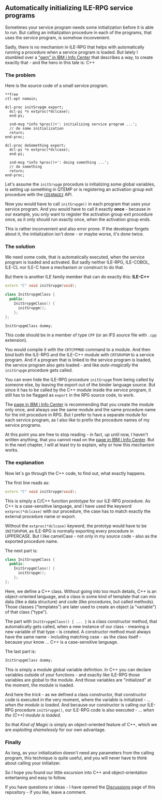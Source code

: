 ## Automatically initializing ILE-RPG service programs

Sometimes your service program needs some initialization before it is able to run. 
But calling an initialization procedure in each of the programs, that uses the 
service program, is somehow inconvenient.

Sadly, there is no mechanism in ILE-RPG that helps with automatically running a 
procedure when a service program is loaded. But lately I stumbled over a 
["gem" in IBM i Info Center](https://www.ibm.com/support/pages/initializing-context-during-service-program-activation)
that describes a way, to create exactly that - and the hero in this tale is: C++

### The problem

Here is the source code of a small service program. 

```rpg
**free
ctl-opt nomain;

dcl-proc initSrvpgm export;
  dcl-pi *n extproc(*dclcase);
  end-pi;

  snd-msg *info %proc()+': initializing service program ...';
  // do some initialization
  return;
end-proc;

dcl-proc doSomething export;
  dcl-pi *n extproc(*dclcase);
  end-pi;

  snd-msg *info %proc()+': doing something ...';
  // do something 
  return;
end-proc;
```

Let's assume the `initSrvpgm` procedure is initializing some global variables, is setting up
something in QTEMP or is registering an activation group exit procedure with the 
[`CEE4RAGE2`](https://www.ibm.com/docs/api/v1/content/ssw_ibm_i_76/apis/CEE4RAGE2.htm) API.

Now you would have to call `initSrvpgm()` in each program that uses your service program. And 
you would have to call it exactly **once** - because in our example, you only want to register 
the activation group exit procedure once, as it only should run exactly once, when the 
activation group ends.

This is rather inconvenient and also error prone. If the developer forgets about it, the
initialization isn't done - or maybe worse, it's done twice.

### The solution

We need some code, that is automatically executed, when the service program is loaded and 
activated. But sadly neither ILE-RPG, ILE-COBOL, ILE-CL nor ILE-C have a mechanism or construct
to do that.

But there is another ILE family member that can do exactly this: **ILE-C++**

```cpp
extern "C" void initSrvpgm(void);

class InitSrvpgmClass {                    
  public:                              
    InitSrvpgmClass() {      
      initSrvpgm();  
    };
};                                    

InitSrvpgmClass dummy;
```

This code should be in a member of type `CPP` (or an IFS source file with `.cpp` extension).

You would compile it with the `CRTCPPMOD` command to a module. And then bind both the ILE-RPG
and the ILE-C++ module with `CRTSRVPGM` to a service program. And if a program that is linked 
to the service program is loaded, the service program also gets loaded - and like 
*auto-magically* the `initSrvpgm` procedure gets called.

You can even hide the ILE-RPG procedure `initSrvpgm` from being called by someone else, by 
leaving the export out of the binder language source. But since it has to be called by the 
C++ module inside the service program, it still has to be flagged as `export` in the RPG 
source code, to work.

The [page in IBM i Info Center](https://www.ibm.com/support/pages/initializing-context-during-service-program-activation)
is recommending that you create the module only once, and always use the same module and
the same procedure name for the init procedure in RPG. But I prefer to have a separate module
for each service program, as I also like to prefix the procedure names of my service programs.

At this point you are free to stop reading - in fact, up until now, I haven't written anything,
that you cannot read on the 
[page in IBM i Info Center](https://www.ibm.com/support/pages/initializing-context-during-service-program-activation). 
But in the next chapter, I will at least try to explain, why or how this mechanism works.

### The explanation

Now let`s go through the C++ code, to find out, what exactly happens.

The first line reads as:

```cpp
extern "C" void initSrvpgm(void);
```

This is simply a C/C++ function prototype for our ILE-RPG procedure. As C++ is a 
case-sensitive language, and I have used the keyword `extproc(*dclcase)` with our procedure, 
the case has to match exactly the external procedure name or export. 

Without the `extproc(*dclcase)` keyword, the prototyp would have to be `INITSRVPGM`, as ILE-RPG
is normally exporting every procedure in UPPERCASE. But I like camelCase - not only in my 
source code - also as the exported procedure name.

The next part is:

```cpp
class InitSrvpgmClass {                    
  public:                              
    InitSrvpgmClass() {      
      initSrvpgm();  
    };
};                                    
```

Here, we define a C++ class. Without going into too much details, C++ is an 
object-oriented language, and a class is some kind of template that can mix data (like a 
data structure) and code (like procedures, but called methods). Those classes ("templates")
are later used to create an object (a "variable") of that class ("type").

The part with `InitSrvpgmClass() { ... }` is a class constructor method, that automatically
gets called, when a new instance of our class - meaning a new variable of that type - is created.
A constructor method must always have the same name - including matching case - as the class
itself - because your know ... C++ is a case-sensitive language.

The last part is: 

```cpp
InitSrvpgmClass dummy;
```

This is simply a module global variable definition. In C++ you can declare variables
outside of your functions - and exaclty like ILE-RPG those variables are global to the 
module. And those variables are "initialized" at the moment, the module is loaded.

And here the *trick* - as we defined a class constructor, that constructor code is executed 
in the very moment, where the variable is initialized - *... when the module is loaded*. 
And because our constructor is calling our ILE-RPG procedure `initSrvpgm()`, our ILE-RPG code 
is also executed - *... when the (C++) module is loaded*.

So that *Kind of Magic* is simply an object-oriented feature of C++, which we are 
*exploiting shamelessly* for our own advantage.

### Finally

As long, as your initialization doesn't need any parameters from the calling program, this
technique is quite useful, and you will never have to think about calling your initializer.

So I hope you found our little *excursion* into C++ and object-orientation entertaning and 
easy to follow.

If you have questions or ideas - I have opened the [Discussions](https://github.com/qpgmr-de/qpgmr-de.github.io/discussions)
page of this repository - if you like, leave a comment.

